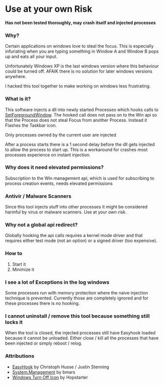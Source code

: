 # Use at your own Risk
**Has not been tested thoroughly, may crash itself and injected processes**

### Why?

Certain applications on windows love to steal the focus. This is especially infuriating when you are typing something in Window A and Window B pops up and eats all your input.

Unfortunately Windows XP is the last windows version where this behaviour could be turned off.
AFAIK there is no solution for later windows versions anywhere.

I hacked this tool together to make working on windows less frustrating.

### What is it?

This software injects a dll into newly started Processes which hooks calls to [SetForegroundWindow][msdn]. The hooked call does not pass on to the Win api so that the Process does not steal Focus from another Process.
Instead it Flashes the Taskbar icon.

Only processes owned by the current user are injected

After a process starts there is a 1 second delay before the dll gets injected to allow the process to start up. This is a workaround for crashes most processes experience on instant injection.

[msdn]: https://msdn.microsoft.com/en-us/library/windows/desktop/ms633539(v=vs.85).aspx

### Why does it need elevated permissions?

Subscription to the Win management api, which is used for subscribing to process creation events, needs elevated permissions

### Antivir / Malware Scanners

Since this tool injects stuff into other processes it might be considered harmful by virus or malware scanners. Use at your own risk.

### Why not a global api redirect?

Globally hooking the api calls requires a kernel mode driver and that requires either test mode (not an option) or a signed driver (too expensive).

### How to

1) Start it
2) Minimize it

### I see a lot of Exceptions in the log windows

Some processes run with memory protection where the naive injection technique is prevented.
Currently those are completely ignored and for these processes there is no hooking.

### I cannot uninstall / remove this tool because something still locks it

When the tool is closed, the injected processes still have Easyhook loaded because it cannot be unloaded. Either close / kill all the processes that have been injected or simply reboot / relog.

### Attributions
* [EasyHook][easyhook] by Christoph Husse / Justin Stenning
* [System.Management][systemmanagement] by bmars
* [Windows Turn Off Icon][icon] by Hopstarter

[easyhook]: https://easyhook.github.io/
[systemmanagement]: https://www.nuget.org/packages/System.Management/
[icon]: http://www.iconarchive.com/show/sleek-xp-software-icons-by-hopstarter/Windows-Turn-Off-icon.html
